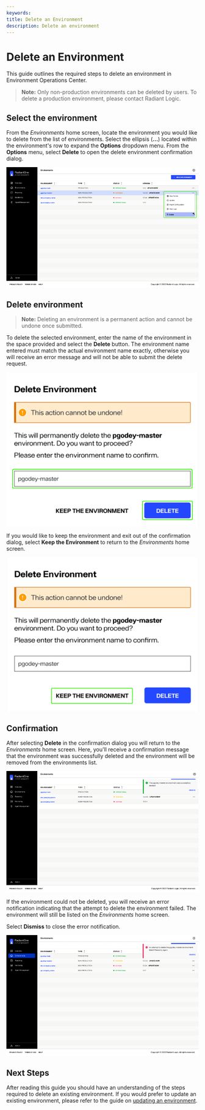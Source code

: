 ```yaml
---
keywords:
title: Delete an Environment
description: Delete an environment
---
```

# Delete an Environment

This guide outlines the required steps to delete an environment in Environment Operations Center.

> **Note:** Only non-production environments can be deleted by users. To delete a production environment, please contact Radiant Logic.

## Select the environment

From the *Environments* home screen, locate the environment you would like to delete from the list of environments. Select the ellipsis (**...**) located within the environment's row to expand the **Options** dropdown menu. From the **Options** menu, select **Delete** to open the delete environment confirmation dialog.

![image description](images/delete-options.png)

## Delete environment

> **Note:** Deleting an environment is a permanent action and cannot be undone once submitted.

To delete the selected environment, enter the name of the environment in the space provided and select the **Delete** button. The environment name entered must match the actual environment name exactly, otherwise you will receive an error message and will not be able to submit the delete request.

![image description](images/delete-enter-name.png)

If you would like to keep the environment and exit out of the confirmation dialog, select **Keep the Environment** to return to the *Environments* home screen.

![image description](images/delete-keep-env.png)

## Confirmation

After selecting **Delete** in the confirmation dialog you will return to the *Environments* home screen. Here, you'll receive a confirmation message that the environment was successfully deleted and the environment will be removed from the environments list.

![image description](images/delete-success.png)

If the environment could not be deleted, you will receive an error notification indicating that the attempt to delete the environment failed. The environment will still be listed on the *Environments* home screen.

Select **Dismiss** to close the error notification.

![image description](images/delete-error.png)

## Next Steps

After reading this guide you should have an understanding of the steps required to delete an existing environment. If you would prefer to update an existing environment, please refer to the guide on [updating an environment](update-an-environment.md).

